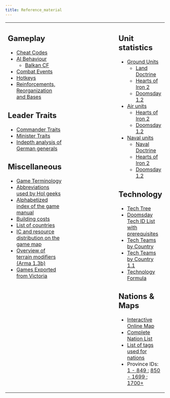 ```yaml
---
title: Reference_material
---
```

 <table><tbody><tr valign="top"><td><h2><span class="mw-headline" id="Gameplay">Gameplay</span></h2><ul><li><a href="/wiki/Cheat_Codes" title="Cheat Codes">Cheat Codes</a></li><li><a href="/wiki/AI_Behaviour" title="AI Behaviour">AI Behaviour</a><ul><li><a href="/wiki/Balkan_CF" title="Balkan CF">Balkan CF</a></li></ul></li><li><a href="/wiki/Combat_Events" title="Combat Events">Combat Events</a></li><li><a href="/wiki/Hotkeys" title="Hotkeys">Hotkeys</a></li><li><a href="/wiki/Reinforcements,_Reorganization_and_Bases" title="Reinforcements, Reorganization and Bases">Reinforcements, Reorganization and Bases</a></li></ul><h2><span class="mw-headline" id="Leader_Traits">Leader Traits</span></h2><ul><li><a href="/wiki/Leader_Traits" title="Leader Traits">Commander Traits</a></li><li><a href="/wiki/Minister_Traits" title="Minister Traits">Minister Traits</a></li><li><a class="external text" href="http://forum.paradoxplaza.com/forum/showthread.php?t=394572" rel="nofollow">Indepth analysis of German generals</a></li></ul><h2><span class="mw-headline" id="Miscellaneous">Miscellaneous</span></h2><ul><li><a class="new" href="/wiki/index.php?title=Category:Terminology&amp;action=edit&amp;redlink=1" title="Category:Terminology (page does not exist)">Game Terminology</a></li><li><a href="/wiki/Abbreviations" title="Abbreviations">Abbreviations used by HoI geeks</a></li><li><a href="/wiki/Manual_index" title="Manual index">Alphabetized index of the game manual</a></li><li><a href="/wiki/Building_costs" title="Building costs">Building costs</a></li><li><a href="/wiki/List_of_countries" title="List of countries">List of countries</a></li><li><a href="/wiki/Total_IC_and_resources" title="Total IC and resources">IC and resource distribution on the game map</a></li><li><a class="new" href="/wiki/index.php?title=Special:Upload&amp;wpDestFile=Terrain_modifiers.pdf" title="Terrain modifiers.pdf">Overview of terrain modifiers (Arma 1.3b)</a></li><li><a href="/wiki/Games_Exported_from_Victoria" title="Games Exported from Victoria">Games Exported from Victoria</a></li></ul></td><td width="175"></td><td><h2><span class="mw-headline" id="Unit_statistics">Unit statistics</span></h2><ul><li><a href="/wiki/Land_units" title="Land units">Ground Units</a><ul><li><a href="/wiki/Land_Doctrine" title="Land Doctrine">Land Doctrine</a></li><li><a href="/wiki/Ground_unit_statistics" title="Ground unit statistics">Hearts of Iron 2</a></li><li><a class="new" href="/wiki/index.php?title=Special:Upload&amp;wpDestFile=UnitStats_DD12_Land.pdf" title="UnitStats DD12 Land.pdf">Doomsday 1.2</a></li></ul></li><li><a href="/wiki/Air_units" title="Air units">Air units</a><ul><li><a href="/wiki/Air_unit_statistics" title="Air unit statistics">Hearts of Iron 2</a></li><li><a class="new" href="/wiki/index.php?title=Special:Upload&amp;wpDestFile=UnitStats_DD12_Air.pdf" title="UnitStats DD12 Air.pdf">Doomsday 1.2</a></li></ul></li><li><a href="/wiki/Naval_units" title="Naval units">Naval units</a><ul><li><a href="/wiki/Naval_Doctrine" title="Naval Doctrine">Naval Doctrine</a></li><li><a href="/wiki/Naval_unit_statistics" title="Naval unit statistics">Hearts of Iron 2</a></li><li><a class="new" href="/wiki/index.php?title=Special:Upload&amp;wpDestFile=UnitStats_DD12_Sea.pdf" title="UnitStats DD12 Sea.pdf">Doomsday 1.2</a></li></ul></li></ul><h2><span class="mw-headline" id="Technology">Technology</span></h2><ul><li><a href="/wiki/Tech_Tree" title="Tech Tree">Tech Tree</a></li><li><a href="/wiki/Doomsday_Tech_ID_List_with_prerequisites" title="Doomsday Tech ID List with prerequisites">Doomsday Tech ID List with prerequisites</a></li><li><a href="/wiki/Tech_Teams_by_Country" title="Tech Teams by Country">Tech Teams by Country</a></li><li><a href="/wiki/Tech_Teams_by_Country_1.1" title="Tech Teams by Country 1.1">Tech Teams by Country 1.1</a></li><li><a href="/wiki/Technology_Formula" title="Technology Formula">Technology Formula</a></li></ul><h2><span id="Nations_&amp;_Maps"></span><span class="mw-headline" id="Nations_.26_Maps">Nations &amp; Maps</span></h2><ul><li><a class="external text" href="http://maps.ederon.net/hoi2iom.aspx" rel="nofollow">Interactive Online Map</a></li><li><a href="/wiki/Releasing_Countries" title="Releasing Countries">Complete Nation List</a></li><li><a href="/wiki/Tag_List" title="Tag List">List of tags used for nations</a></li><li>Province IDs: <a href="/wiki/Provinces_by_ID,_part_1" title="Provinces by ID, part 1">1 - 849 </a>; <a href="/wiki/Provinces_by_ID,_part_2" title="Provinces by ID, part 2">850 - 1699 </a>; <a href="/wiki/Provinces_by_ID,_part_3" title="Provinces by ID, part 3">1700+</a></li></ul></td></tr></tbody></table>